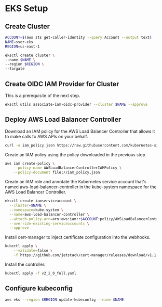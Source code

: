 # EKS Setup

## Create Cluster

```bash
ACCOUNT=$(aws sts get-caller-identity --query Account --output text)
NAME=ssor-eks
REGION=us-east-1

eksctl create cluster \
--name $NAME \
--region $REGION \
--fargate
```

## Create OIDC IAM Provider for Cluster

This is a prerequisite of the next step.

```bash
eksctl utils associate-iam-oidc-provider --cluster $NAME --approve
```

## Deploy AWS Load Balancer Controller

Download an IAM policy for the AWS Load Balancer Controller that allows it to make calls to AWS APIs on your behalf.

```bash
curl -o iam_policy.json https://raw.githubusercontent.com/kubernetes-sigs/aws-load-balancer-controller/v2.2.0/docs/install/iam_policy.json
```

Create an IAM policy using the policy downloaded in the previous step.

```bash
aws iam create-policy \
    --policy-name AWSLoadBalancerControllerIAMPolicy \
    --policy-document file://iam_policy.json
```

Create an IAM role and annotate the Kubernetes service account that's named aws-load-balancer-controller in the kube-system namespace for the AWS Load Balancer Controller.

```bash
eksctl create iamserviceaccount \
  --cluster=$NAME \
  --namespace=kube-system \
  --name=aws-load-balancer-controller \
  --attach-policy-arn=arn:aws:iam::$ACCOUNT:policy/AWSLoadBalancerControllerIAMPolicy \
  --override-existing-serviceaccounts \
  --approve
```

Install cert-manager to inject certificate configuration into the webhooks.

```bash
kubectl apply \
    --validate=false \
    -f https://github.com/jetstack/cert-manager/releases/download/v1.1.1/cert-manager.yaml
```

Install the controller.

```bash
kubectl apply -f v2_2_0_full.yaml
```

## Configure kubeconfig

```bash
aws eks --region $REGION update-kubeconfig --name $NAME
```
